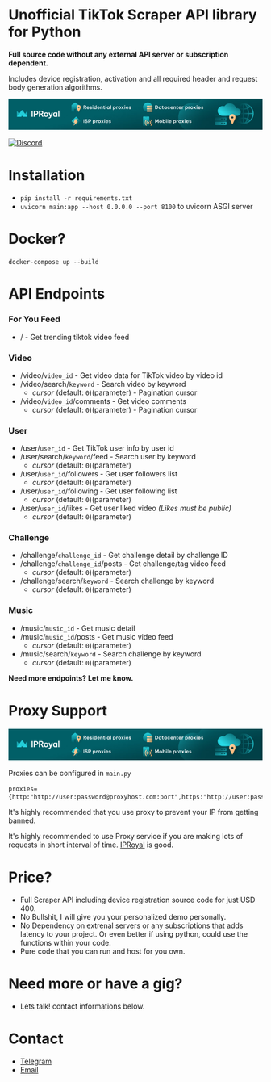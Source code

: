 # Unofficial TikTok Scraper API library for Python

**Full source code without any external API server or subscription dependent.**

Includes device registration, activation and all required header and request body generation algorithms.

[![IPRoyal](assets/proxy.jpg)](https://iproyal.com/?r=ttproxy)

[![Discord](https://discord.com/api/guilds/820856055936188456/widget.png?style=banner4)](https://discord.gg/XBHydWEYZZ)

# Installation
- `pip install -r requirements.txt`
- `uvicorn main:app --host 0.0.0.0 --port 8100` to uvicorn ASGI server

# Docker?
`docker-compose up --build`

# API Endpoints

### For You Feed
 - / - Get trending tiktok video feed

### Video
- /video/`video_id` - Get video data for TikTok video by video id
- /video/search/`keyword` - Search video by keyword
	 - *cursor* (default: `0`)(parameter) - Pagination cursor
- /video/`video_id`/comments - Get video comments
	 - *cursor* (default: `0`)(parameter) - Pagination cursor


### User 
- /user/`user_id` - Get TikTok user info by user id
- /user/search/`keyword`/feed - Search user by keyword
	- *cursor* (default: `0`)(parameter)
- /user/`user_id`/followers - Get user followers list
	- *cursor* (default: `0`)(parameter)
- /user/`user_id`/following - Get user following list
	- *cursor* (default: `0`)(parameter)
- /user/`user_id`/likes - Get user liked video *(Likes must be public)*
	- *cursor* (default: `0`)(parameter)

### Challenge
- /challenge/`challenge_id` - Get challenge detail by challenge ID
- /challenge/`challenge_id`/posts - Get challenge/tag video feed
	- *cursor* (default: `0`)(parameter) 
- /challenge/search/`keyword` - Search challenge by keyword
	- *cursor* (default: `0`)(parameter) 

### Music
- /music/`music_id` - Get music detail
- /music/`music_id`/posts - Get music video feed
	- *cursor* (default: `0`)(parameter) 
- /music/search/`keyword` - Search challenge by keyword
	- *cursor* (default: `0`)(parameter) 

**Need more endpoints? Let me know.**

# Proxy Support
[![IPRoyal](assets/proxy.jpg)](https://iproyal.com/?r=ttproxy)

Proxies can be configured in `main.py`
```
proxies={http:"http://user:password@proxyhost.com:port",https:"http://user:password@proxyhost.com:port"}
```
It's highly recommended that you use proxy to prevent your IP from getting banned.

It's highly recommended to use Proxy service if you are making lots of requests in short interval of time. [IPRoyal](https://iproyal.com/?r=ttproxy) is good.


# Price?
- Full Scraper API including device registration source code for just USD 400. 
- No Bullshit, I will give you your personalized demo personally.
- No Dependency on extrenal servers or any subscriptions that adds latency to your project. Or even better if using python, could use the functions within your code.
- Pure code that you can run and host for you own. 

# Need more or have a gig?
- Lets talk! contact informations below. 

# Contact
- [Telegram](https://t.me/sovitt)
- [Email](mailto:sovit.tamrakar@gmail.com)
